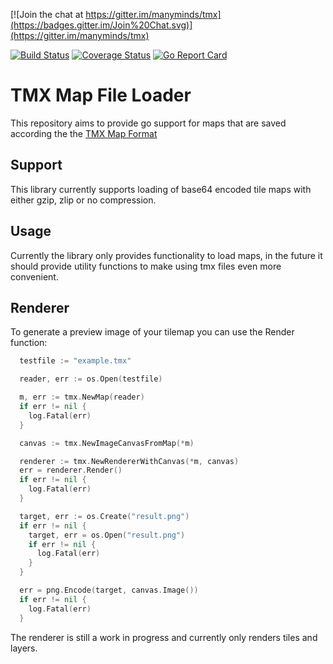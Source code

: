 [![Join the chat at https://gitter.im/manyminds/tmx](https://badges.gitter.im/Join%20Chat.svg)](https://gitter.im/manyminds/tmx)

[![Build Status](https://travis-ci.org/manyminds/tmx.svg?branch=master)](https://travis-ci.org/manyminds/tmx) [![Coverage Status](https://coveralls.io/repos/manyminds/tmx/badge.svg?branch=coverage&service=github)](https://coveralls.io/github/manyminds/tmx?branch=coverage) [![Go Report Card](http://goreportcard.com/badge/manyminds/tmx)](http://goreportcard.com/report/manyminds/tmx)
# TMX Map File Loader

This repository aims to provide go support for maps that are saved according the the [TMX Map Format](http://doc.mapeditor.org/reference/tmx-map-format)

## Support

This library currently supports loading of base64 encoded tile maps with either gzip, zlip or no compression.

## Usage

Currently the library only provides functionality to load maps, in the future it should provide utility functions
to make using tmx files even more convenient. 

## Renderer

To generate a preview image of your tilemap you can use the Render function: 

```go
  testfile := "example.tmx"

  reader, err := os.Open(testfile)

  m, err := tmx.NewMap(reader)
  if err != nil {
    log.Fatal(err)
  }

  canvas := tmx.NewImageCanvasFromMap(*m)

  renderer := tmx.NewRendererWithCanvas(*m, canvas)
  err = renderer.Render()
  if err != nil {
    log.Fatal(err)
  }

  target, err := os.Create("result.png")
  if err != nil {
    target, err = os.Open("result.png")
    if err != nil {
      log.Fatal(err)
    }
  }

  err = png.Encode(target, canvas.Image())
  if err != nil {
    log.Fatal(err)
  }
```

The renderer is still a work in progress and currently only renders tiles and layers. 